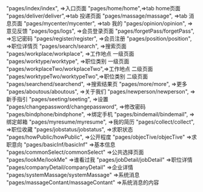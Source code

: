 "pages/index/index", =>入口页面
"pages/home/home",=>tab home页面
"pages/deliver/deliver",=>tab 投递页面
"pages/massage/massage", =>tab 消息页面
"pages/mycenter/mycenter", =>tab 我的
"pages/opinion/opinion", =>意见反馈
"pages/logs/logs", =>会员登录页面
"pages/forgetPass/forgetPass", =>忘记密码
"pages/register/register", =>会员注册
"pages/position/position", =>职位详情页
"pages/search/search", =>搜索页面
"pages/workplace/workplace", =>工作地点 一级页面
"pages/worktype/worktype", =>职位类别 一级页面
"pages/workplaceTwo/workplaceTwo",=>工作地点 二级页面
"pages/worktypeTwo/worktypeTwo",=>职位类别 二级页面
"pages/searchend/searchend", =>搜索结果页
"pages/more/more", =>更多
"pages/aboutous/aboutous", =>关于我们
"pages/newperson/newperson", =>新手指引
"pages/seeting/seeting", =>设置
"pages/changepassword/changepassword", =>修改密码
"pages/bindphone/bindphone", =>绑定手机
"pages/bindemail/bindemail", =>绑定邮箱
"pages/myresume/myresume", =>我的简历
"pages/collect/collect", =>职位收藏
"pages/jobstatus/jobstatus", =>求职状态
"pages/howPublic/howPublic", =>公开程度
"pages/objecTive/objecTive" =>求职意向
"pages/basicInf/basicInf"  =>基本信息
"pages/commonSelect/commonSelect" =>公共选择页面
"pages/lookMe/lookMe"  =>谁看过我
"pages/jobDetail/jobDetail" =>职位详情
"pages/companyDetail/companyDetail" =>企业详情
"pages/systemMassage/systemMassage" =>系统消息
"pages/massageContant/massageContant" =>系统消息的内容